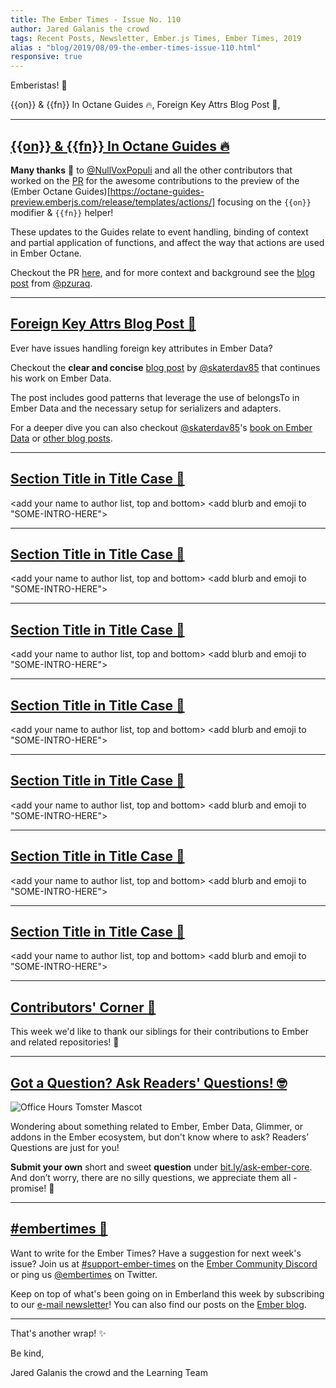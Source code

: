 ```yaml
---
title: The Ember Times - Issue No. 110
author: Jared Galanis the crowd
tags: Recent Posts, Newsletter, Ember.js Times, Ember Times, 2019
alias : "blog/2019/08/09-the-ember-times-issue-110.html"
responsive: true
---
```


<SAYING-HELLO-IN-YOUR-FAVORITE-LANGUAGE> Emberistas! 🐹

<SOME-INTRO-HERE-TO-KEEP-THEM-SUBSCRIBERS-READING>

{{on}} & {{fn}} In Octane Guides 🔥,
Foreign Key Attrs Blog Post 🔑,

---

## [{{on}} & {{fn}} In Octane Guides 🔥](https://github.com/ember-learn/guides-source/pull/912)

**Many thanks** 👏 to [@NullVoxPopuli](https://github.com/NullVoxPopuli) and all the other contributors that worked on the [PR](https://github.com/ember-learn/guides-source/pull/912) for the awesome contributions to the preview of the (Ember Octane Guides)[https://octane-guides-preview.emberjs.com/release/templates/actions/] focusing on the `{{on}}` modifier & `{{fn}}` helper!

These updates to the Guides relate to event handling, binding of context and partial application of functions, and affect the way that actions are used in Ember Octane.

Checkout the PR [here](https://github.com/ember-learn/guides-source/pull/912), and for more context and background see the [blog post](https://www.pzuraq.com/ember-octane-update-action/) from [@pzuraq](https://github.com/pzuraq).

---

## [Foreign Key Attrs Blog Post 🔑](https://davidtang.io/2019/08/02/handling-foreign-key-attributes-in-an-api-with-ember-data.html)

Ever have issues handling foreign key attributes in Ember Data? 

Checkout the **clear and concise** [blog post](https://davidtang.io/2019/08/02/handling-foreign-key-attributes-in-an-api-with-ember-data.html) by [@skaterdav85](https://github.com/skaterdav85) that continues his work on Ember Data.

The post includes good patterns that leverage the use of belongsTo in Ember Data and the necessary setup for serializers and adapters.

For a deeper dive you can also checkout [@skaterdav85](https://github.com/skaterdav85)'s [book on Ember Data](https://leanpub.com/emberdatainthewild) or [other blog posts](https://davidtang.io/2019/07/21/embedded-records-in-ember-data-with-json-api.html).

---

## [Section Title in Title Case 🐹](#section-url)

<change section title emoji>
<consider adding some bold to your paragraph>
  
<add your name to author list, top and bottom>
<add blurb and emoji to "SOME-INTRO-HERE">
  
---

## [Section Title in Title Case 🐹](#section-url)

<change section title emoji>
<consider adding some bold to your paragraph>
  
<add your name to author list, top and bottom>
<add blurb and emoji to "SOME-INTRO-HERE">
  
---

## [Section Title in Title Case 🐹](#section-url)

<change section title emoji>
<consider adding some bold to your paragraph>
  
<add your name to author list, top and bottom>
<add blurb and emoji to "SOME-INTRO-HERE">
  
---

## [Section Title in Title Case 🐹](#section-url)

<change section title emoji>
<consider adding some bold to your paragraph>
  
<add your name to author list, top and bottom>
<add blurb and emoji to "SOME-INTRO-HERE">
  
---

## [Section Title in Title Case 🐹](#section-url)

<change section title emoji>
<consider adding some bold to your paragraph>
  
<add your name to author list, top and bottom>
<add blurb and emoji to "SOME-INTRO-HERE">
  
---

## [Section Title in Title Case 🐹](#section-url)

<change section title emoji>
<consider adding some bold to your paragraph>
  
<add your name to author list, top and bottom>
<add blurb and emoji to "SOME-INTRO-HERE">
  
---

## [Section Title in Title Case 🐹](#section-url)

<change section title emoji>
<consider adding some bold to your paragraph>
  
<add your name to author list, top and bottom>
<add blurb and emoji to "SOME-INTRO-HERE">
  
---

## [Contributors' Corner 👏](https://guides.emberjs.com/release/contributing/repositories/)

<p>This week we'd like to thank our siblings for their contributions to Ember and related repositories! 💖</p>

---

## [Got a Question? Ask Readers' Questions! 🤓](https://docs.google.com/forms/d/e/1FAIpQLScqu7Lw_9cIkRtAiXKitgkAo4xX_pV1pdCfMJgIr6Py1V-9Og/viewform)

<div class="blog-row">
  <img class="float-right small transparent padded" alt="Office Hours Tomster Mascot" title="Readers' Questions" src="/images/tomsters/officehours.png" />

  <p>Wondering about something related to Ember, Ember Data, Glimmer, or addons in the Ember ecosystem, but don't know where to ask? Readers’ Questions are just for you!</p>

<p><strong>Submit your own</strong> short and sweet <strong>question</strong> under <a href="https://bit.ly/ask-ember-core" target="rq">bit.ly/ask-ember-core</a>. And don’t worry, there are no silly questions, we appreciate them all - promise! 🤞</p>

</div>

---

## [#embertimes 📰](https://blog.emberjs.com/tags/newsletter.html) 

Want to write for the Ember Times? Have a suggestion for next week's issue? Join us at [#support-ember-times](https://discordapp.com/channels/480462759797063690/485450546887786506) on the [Ember Community Discord](https://discordapp.com/invite/zT3asNS) or ping us [@embertimes](https://twitter.com/embertimes) on Twitter.

Keep on top of what's been going on in Emberland this week by subscribing to our [e-mail newsletter](https://the-emberjs-times.ongoodbits.com/)! You can also find our posts on the [Ember blog](https://emberjs.com/blog/tags/newsletter.html).

---

That's another wrap! ✨

Be kind,

Jared Galanis the crowd and the Learning Team
